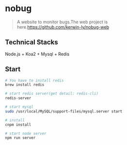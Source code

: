 # nobug
>A website to monitor bugs.The web project is here.https://github.com/kerwin-ly/nobug-web

## Technical Stacks
Node.js + Koa2 + Mysql + Redis

## Start
```bash
# You have to install redis
brew install redis

# start redis server(get detail: redis-cli)
redis-server

# start mysql
sudo /usr/local/MySQL/support-files/mysql.server start

# install
cnpm install

# start node server
npm run server

```

